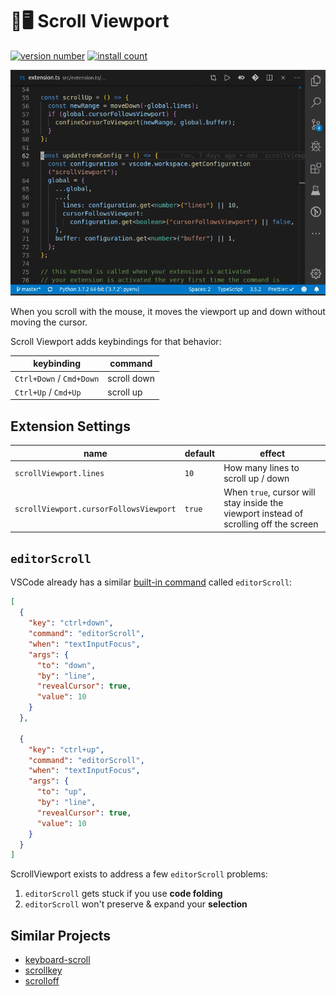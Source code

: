 # 📜🖥 Scroll Viewport

[![version number](https://vsmarketplacebadge.apphb.com/version-short/bmalehorn.scroll-viewport.svg)](https://marketplace.visualstudio.com/items?itemName=bmalehorn.scroll-viewport)
[![install count](https://vsmarketplacebadge.apphb.com/installs-short/bmalehorn.scroll-viewport.svg)](https://marketplace.visualstudio.com/items?itemName=bmalehorn.scroll-viewport)

<img src="demo.gif" width="600">

When you scroll with the mouse, it moves the viewport up and down without moving the cursor.

Scroll Viewport adds keybindings for that behavior:

| keybinding               | command     |
| ------------------------ | ----------- |
| `Ctrl+Down` / `Cmd+Down` | scroll down |
| `Ctrl+Up` / `Cmd+Up`     | scroll up   |

## Extension Settings

| name                                   | default | effect                                                                                |
| -------------------------------------- | ------- | ------------------------------------------------------------------------------------- |
| `scrollViewport.lines`                 | `10`    | How many lines to scroll up / down                                                    |
| `scrollViewport.cursorFollowsViewport` | `true`  | When `true`, cursor will stay inside the viewport instead of scrolling off the screen |

## `editorScroll`

VSCode already has a similar [built-in command](https://code.visualstudio.com/api/references/commands) called `editorScroll`:

```json
[
  {
    "key": "ctrl+down",
    "command": "editorScroll",
    "when": "textInputFocus",
    "args": {
      "to": "down",
      "by": "line",
      "revealCursor": true,
      "value": 10
    }
  },

  {
    "key": "ctrl+up",
    "command": "editorScroll",
    "when": "textInputFocus",
    "args": {
      "to": "up",
      "by": "line",
      "revealCursor": true,
      "value": 10
    }
  }
]
```

ScrollViewport exists to address a few `editorScroll` problems:

1. `editorScroll` gets stuck if you use **code folding**
2. `editorScroll` won't preserve & expand your **selection**

## Similar Projects

- [keyboard-scroll](https://github.com/finalclass/vscode-keyboard-scroll)
- [scrollkey](https://github.com/74th/vscode-scrollkey)
- [scrolloff](https://github.com/TickleForce/vscode-scrolloff)
